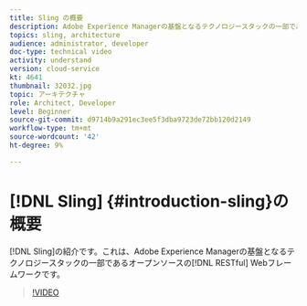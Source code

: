 ```yaml
---
title: Sling の概要
description: Adobe Experience Managerの基盤となるテクノロジースタックの一部である、オープンソースのRESTful WebフレームワークであるSlingの紹介です。
topics: sling, architecture
audience: administrator, developer
doc-type: technical video
activity: understand
version: cloud-service
kt: 4641
thumbnail: 32032.jpg
topic: アーキテクチャ
role: Architect, Developer
level: Beginner
source-git-commit: d9714b9a291ec3ee5f3dba9723de72bb120d2149
workflow-type: tm+mt
source-wordcount: '42'
ht-degree: 9%

---
```



# [!DNL Sling] {#introduction-sling}の概要

[!DNL Sling]の紹介です。これは、Adobe Experience Managerの基盤となるテクノロジースタックの一部であるオープンソースの[!DNL RESTful] Webフレームワークです。

>[!VIDEO](https://video.tv.adobe.com/v/32032/?quality=12&learn=on)
